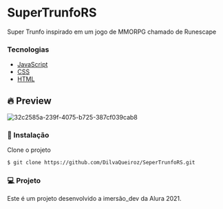 # SuperTrunfoRS

Super Trunfo inspirado em um jogo de MMORPG chamado de Runescape

### Tecnologias 
  - [JavaScript](https://devdocs.io/javascript/)
  - [CSS](https://devdocs.io/css/)
  - [HTML](https://devdocs.io/html/)

## 🔥 Preview
![32c2585a-239f-4075-b725-387cf039cab8](https://user-images.githubusercontent.com/48795370/113481687-47197c80-9471-11eb-8b70-6e51a189dce9.jpg)


### 🚀 Instalação

Clone o projeto
```sh
$ git clone https://github.com/DilvaQueiroz/SeperTrunfoRS.git 
```

### 💻 Projeto
Este é um projeto desenvolvido a imersão_dev da Alura 2021.


